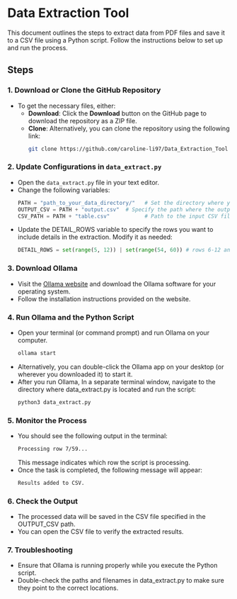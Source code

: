 # Data Extraction Tool

This document outlines the steps to extract data from PDF files and save it to a CSV file using a Python script. Follow the instructions below to set up and run the process.

## Steps

### 1. Download or Clone the GitHub Repository
- To get the necessary files, either:
  - **Download**: Click the **Download** button on the GitHub page to download the repository as a ZIP file.
  - **Clone**: Alternatively, you can clone the repository using the following link:
    ```bash
    git clone https://github.com/caroline-li97/Data_Extraction_Tool
    ```

### 2. Update Configurations in `data_extract.py`
- Open the `data_extract.py` file in your text editor.
- Change the following variables:
  ```python
  PATH = "path_to_your_data_directory/"   # Set the directory where your data is located
  OUTPUT_CSV = PATH + "output.csv"  # Specify the path where the output CSV file will be saved
  CSV_PATH = PATH + "table.csv"           # Path to the input CSV file
  ```
- Update the DETAIL_ROWS variable to specify the rows you want to include details in the extraction. Modify it as needed:
  ```python
  DETAIL_ROWS = set(range(5, 12)) | set(range(54, 60)) # rows 6-12 and 55-60
  ```

### 3. Download Ollama
- Visit the [Ollama website](https://ollama.com/) and download the Ollama software for your operating system.
- Follow the installation instructions provided on the website.

### 4. Run Ollama and the Python Script
- Open your terminal (or command prompt) and run Ollama on your computer.
  ```bash
  ollama start
  ```
- Alternatively, you can double-click the Ollama app on your desktop (or wherever you downloaded it) to start it.
- After you run Ollama, In a separate terminal window, navigate to the directory where data_extract.py is located and run the script:
  ```bash
  python3 data_extract.py
  ```

### 5. Monitor the Process
- You should see the following output in the terminal:
  ```bash
  Processing row 7/59...
  ```
  This message indicates which row the script is processing.
- Once the task is completed, the following message will appear:
  ```bash
  Results added to CSV.
  ```

### 6. Check the Output
- The processed data will be saved in the CSV file specified in the OUTPUT_CSV path.
- You can open the CSV file to verify the extracted results.

### 7. Troubleshooting
- Ensure that Ollama is running properly while you execute the Python script.
- Double-check the paths and filenames in data_extract.py to make sure they point to the correct locations.
